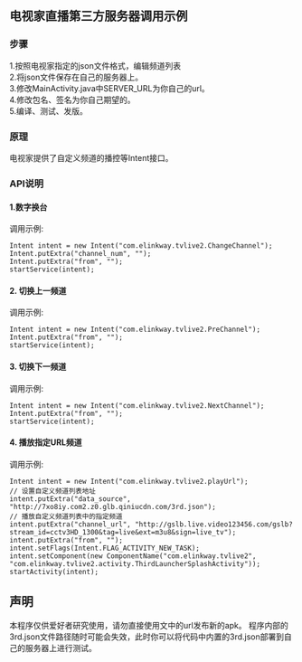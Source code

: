 ## 电视家直播第三方服务器调用示例

### 步骤  
1.按照电视家指定的json文件格式，编辑频道列表  
2.将json文件保存在自己的服务器上。  
3.修改MainActivity.java中SERVER_URL为你自己的url。  
4.修改包名、签名为你自己期望的。  
5.编译、测试、发版。  

### 原理
电视家提供了自定义频道的播控等Intent接口。  

### API说明

#### 1.数字换台  
调用示例:  
```
Intent intent = new Intent("com.elinkway.tvlive2.ChangeChannel"); Intent.putExtra("channel_num", "");  
Intent.putExtra("from", "");  
startService(intent);  
```

#### 2. 切换上一频道  
调用示例:  
```
Intent intent = new Intent("com.elinkway.tvlive2.PreChannel"); Intent.putExtra("from", "");  
startService(intent);  
```

#### 3. 切换下一频道  
调用示例:  
```
Intent intent = new Intent("com.elinkway.tvlive2.NextChannel"); Intent.putExtra("from", "");  
startService(intent);  
```

#### 4. 播放指定URL频道  
调用示例:  
```
Intent intent = new Intent("com.elinkway.tvlive2.playUrl");  
// 设置自定义频道列表地址  
intent.putExtra("data_source", "http://7xo8iy.com2.z0.glb.qiniucdn.com/3rd.json");  
// 播放自定义频道列表中的指定频道  
intent.putExtra("channel_url", "http://gslb.live.video123456.com/gslb?stream_id=cctv3HD_1300&tag=live&ext=m3u8&sign=live_tv");  
intent.putExtra("from", "");  
intent.setFlags(Intent.FLAG_ACTIVITY_NEW_TASK);  
intent.setComponent(new ComponentName("com.elinkway.tvlive2", "com.elinkway.tvlive2.activity.ThirdLauncherSplashActivity"));  
startActivity(intent);  
```

## 声明
本程序仅供爱好者研究使用，请勿直接使用文中的url发布新的apk。
程序内部的3rd.json文件路径随时可能会失效，此时你可以将代码中内置的3rd.json部署到自己的服务器上进行测试。

